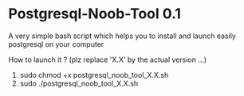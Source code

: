 # Postgresql-Noob-Tool 0.1

A very simple bash script which helps you to install and launch easily postgresql on your computer

How to launch it ?
(plz replace 'X.X' by the actual version ...)

1) sudo chmod +x postgresql_noob_tool_X.X.sh
2) sudo ./postgresql_noob_tool_X.X.sh
